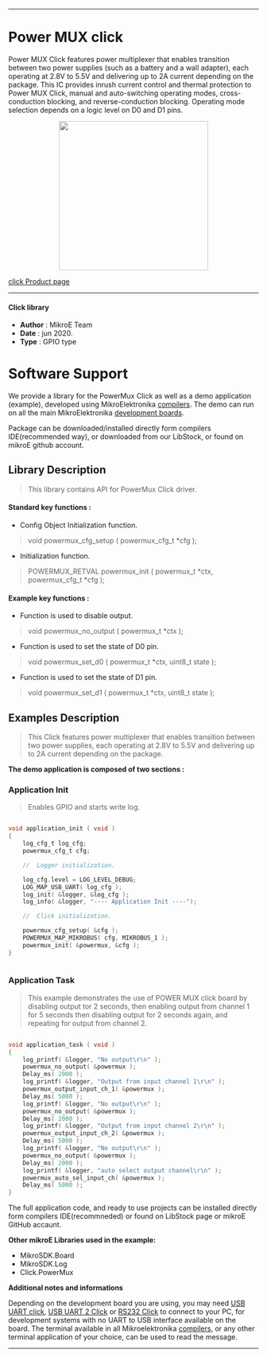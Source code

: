 
---
# Power MUX click

Power MUX Click features power multiplexer that enables transition between two power supplies (such as a battery and a wall adapter), each operating at 2.8V to 5.5V and delivering up to 2A current depending on the package. This IC provides inrush current control and thermal protection to Power MUX Click, manual and auto-switching operating modes, cross-conduction blocking, and reverse-conduction blocking. Operating mode selection depends on a logic level on D0 and D1 pins.

<p align="center">
  <img src="@{CLICK_IMAGE_LINK}" height=300px>
</p>


[click Product page](https://www.mikroe.com/power-mux-click)

---


#### Click library 

- **Author**        : MikroE Team
- **Date**          : jun 2020.
- **Type**          : GPIO type


# Software Support

We provide a library for the PowerMux Click 
as well as a demo application (example), developed using MikroElektronika 
[compilers](http://shop.mikroe.com/compilers). 
The demo can run on all the main MikroElektronika [development boards](http://shop.mikroe.com/development-boards).

Package can be downloaded/installed directly form compilers IDE(recommended way), or downloaded from our LibStock, or found on mikroE github account. 

## Library Description

> This library contains API for PowerMux Click driver.

#### Standard key functions :

- Config Object Initialization function.
> void powermux_cfg_setup ( powermux_cfg_t *cfg ); 
 
- Initialization function.
> POWERMUX_RETVAL powermux_init ( powermux_t *ctx, powermux_cfg_t *cfg );


#### Example key functions :

- Function is used to disable output.
> void powermux_no_output ( powermux_t *ctx );
 
- Function is used to set the state of D0 pin.
> void powermux_set_d0 ( powermux_t *ctx, uint8_t state );

- Function is used to set the state of D1 pin.
> void powermux_set_d1 ( powermux_t *ctx, uint8_t state );

## Examples Description

> This Click features power multiplexer that enables transition between two power supplies, 
> each operating at 2.8V to 5.5V and delivering up to 2A current depending on the package. 

**The demo application is composed of two sections :**

### Application Init 

> Enables GPIO and starts write log.

```c

void application_init ( void )
{
    log_cfg_t log_cfg;
    powermux_cfg_t cfg;

    //  Logger initialization.

    log_cfg.level = LOG_LEVEL_DEBUG;
    LOG_MAP_USB_UART( log_cfg );
    log_init( &logger, &log_cfg );
    log_info( &logger, "---- Application Init ----");

    //  Click initialization.

    powermux_cfg_setup( &cfg );
    POWERMUX_MAP_MIKROBUS( cfg, MIKROBUS_1 );
    powermux_init( &powermux, &cfg );
}
  
```

### Application Task

> This example demonstrates the use of POWER MUX 
>  click board by disabling output tor 2 seconds, then enabling
>  output from channel 1 for 5 seconds then disabling output 
>  for 2 seconds again, and repeating for output from channel 2.

```c

void application_task ( void )
{
    log_printf( &logger, "No output\r\n" );
    powermux_no_output( &powermux );
    Delay_ms( 2000 );
    log_printf( &logger, "Output from input channel 1\r\n" );
    powermux_output_input_ch_1( &powermux );
    Delay_ms( 5000 );
    log_printf( &logger, "No output\r\n" );
    powermux_no_output( &powermux );
    Delay_ms( 2000 );
    log_printf( &logger, "Output from input channel 2\r\n" );
    powermux_output_input_ch_2( &powermux );
    Delay_ms( 5000 );
    log_printf( &logger, "No output\r\n" );
    powermux_no_output( &powermux );
    Delay_ms( 2000 );
    log_printf( &logger, "auto select output channel\r\n" );
    powermux_auto_sel_input_ch( &powermux );
    Delay_ms( 5000 );
} 

```

The full application code, and ready to use projects can be  installed directly form compilers IDE(recommneded) or found on LibStock page or mikroE GitHub accaunt.

**Other mikroE Libraries used in the example:** 

- MikroSDK.Board
- MikroSDK.Log
- Click.PowerMux

**Additional notes and informations**

Depending on the development board you are using, you may need 
[USB UART click](http://shop.mikroe.com/usb-uart-click), 
[USB UART 2 Click](http://shop.mikroe.com/usb-uart-2-click) or 
[RS232 Click](http://shop.mikroe.com/rs232-click) to connect to your PC, for 
development systems with no UART to USB interface available on the board. The 
terminal available in all Mikroelektronika 
[compilers](http://shop.mikroe.com/compilers), or any other terminal application 
of your choice, can be used to read the message.



---
